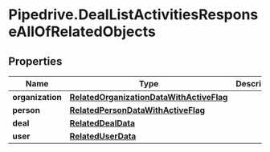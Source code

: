 # Pipedrive.DealListActivitiesResponseAllOfRelatedObjects

## Properties

Name | Type | Description | Notes
------------ | ------------- | ------------- | -------------
**organization** | [**RelatedOrganizationDataWithActiveFlag**](RelatedOrganizationDataWithActiveFlag.md) |  | [optional] 
**person** | [**RelatedPersonDataWithActiveFlag**](RelatedPersonDataWithActiveFlag.md) |  | [optional] 
**deal** | [**RelatedDealData**](RelatedDealData.md) |  | [optional] 
**user** | [**RelatedUserData**](RelatedUserData.md) |  | [optional] 


